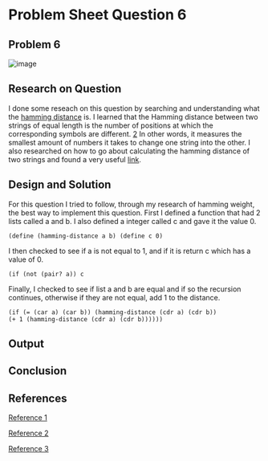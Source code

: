 # **Problem Sheet Question 6**

## Problem 6

![image](https://user-images.githubusercontent.com/14197773/38027842-f3ea7520-3288-11e8-822c-a4cba0364b80.png)

## Research on Question
I done some reseach on this question by searching and understanding what the [hamming distance](https://en.wikipedia.org/wiki/Hamming_distance) is. I learned that the Hamming distance between two strings of equal length is the number of positions at which the corresponding symbols are different. [2](https://en.wikipedia.org/wiki/Hamming_distance) In other words, it measures the smallest amount of numbers it takes to change one string into the other. I also researched on how to go about calculating the hamming distance of two strings and found a very useful [link](https://classroom.synonym.com/calculate-hamming-distance-2656.html).

## Design and Solution
For this question I tried to follow, through my research of hamming weight, the best way to implement this question. First I defined a function that had 2 lists called a and b. I also defined a integer called c and gave it the value 0.

`
(define (hamming-distance a b)
(define c 0)
`

I then checked to see if a is not equal to 1, and if it is return c which has a value of 0.

`
    (if (not (pair? a))
        c
`

Finally, I checked to see if list a and b are equal and if so the recursion continues, otherwise if they are not equal, add 1 to the distance.

```
(if (= (car a) (car b)) (hamming-distance (cdr a) (cdr b))
(+ 1 (hamming-distance (cdr a) (cdr b))))))
```

## Output

## Conclusion

## References
[Reference 1](https://classroom.synonym.com/calculate-hamming-distance-2656.html)

[Reference 2](https://en.wikipedia.org/wiki/Hamming_distance)

[Reference 3](https://classroom.synonym.com/calculate-hamming-distance-2656.html)